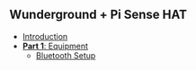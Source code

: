 ## Wunderground + Pi Sense HAT

- [Introduction](Home)
- [**Part 1**: Equipment](Part-1.-Equipment)
    - [Bluetooth Setup](Part-2.-Bluetooth-Setup)
